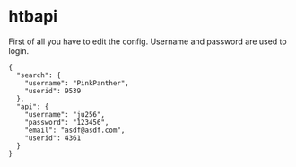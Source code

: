 # htbapi
First of all you have to edit the config. Username and password are used to login.  
```
{
  "search": {
    "username": "PinkPanther",
    "userid": 9539
  },
  "api": {
    "username": "ju256",
    "password": "123456",
    "email": "asdf@asdf.com",
    "userid": 4361
  }
}
```
